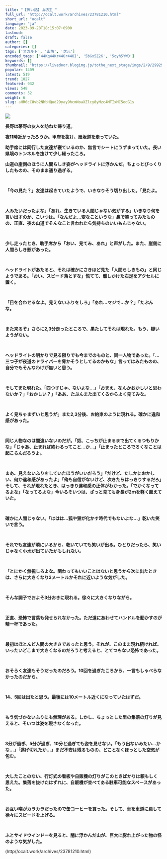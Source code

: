 ```yaml
---
title: "【怖い話】山坊主 "
full_url: "http://ocalt.work/archives/23781210.html"
short_url: "ocalt"
language: "ja"
date: 2023-09-28T18:15:07+0900
lastmod: 
draft: false
author: []
categories: []
tags: ['オカルト', '山坊', '次元']
encoded_tags: ['44Kq44Kr44Or44OI', '5bGx5Z2K', '5qyh5YWD']
keywords: []
thumbnail: "https://livedoor.blogimg.jp/tothe_next_stage/imgs/2/9/29929f90.jpg"
popular: 1409
latest: 519
trend: 1027
featured: 932
views: 548
comments: 52
weight: 6
slug: aHR0cC8vb2NhbHQud29yay9hcmNoaXZlcy8yMzc4MTIxMC5odG1s
---
```


![](https://livedoor.blogimg.jp/tothe_next_stage/imgs/2/9/29929f90.jpg)

<div><p><b><p>長野は茅野の友人を訪ねた帰り道。</p></b></p><p><b><p>夜11時近かったろうか。甲府を抜け、雁坂道を走っていた。</p></b></p><p><b><p>助手席には同行した友達が寝ているのか、無言でシートにうずまっていた。長い県境のトンネルを抜けて少し経ったころ。</p></b></p> <p><b><p>山道の崖側のほうに人間らしき姿がヘッドライトに浮かんだ。ちょっとびっくりしたものの、そのまま通り過ぎる。</p></b></p><p><b><p><br></p></b></p><p><b><p>「今の見た？」友達は起きていたようで、いきなりそう切り出した。「見たよ。</p></b></p><p><b><p><br></p></b></p><p><b><p>人みたいだったよな」「あれ、生きている人間じゃない気がする」いきなり何を言い出すのか、こいつは。「なんだよ…変なこというな」鼻で笑ってみたものの、正直、夜の山道でそんなこと言われたら気持ちのいいもんじゃない。</p></b></p><p><b><p><br></p></b></p><p><b><p>少し走ったとき、助手席から「おい、見てみ、あれ」と声がした。また、崖側に人間らしき影があった。</p></b></p><p><b><p><br></p></b></p><p><b><p>ヘッドライトがあたると、それは確かにさきほど見た「人間らしきもの」と同じようである。「おい、スピード落とすな」慌てて、離しかけた右足をアクセルに置く。</p></b></p><p><b><p><br></p></b></p><p><b><p>「目を合わせるなよ。見えないふりをしろ」「あれ…マジで…か？」「たぶんな。</p></b></p><p><b><p><br></p></b></p><p><b><p>また来るぞ」さらに2,3分走ったところで、果たしてそれは現れた。もう、疑いようがない。</p></b></p><p><b><p> <br></p></b></p><p><b><p>ヘッドライトの明かりで見る限りでも今までのものと、同一人物であった。「…三つ子が夜道のドライバーを脅かそうとしてるのかもな」言ってはみたものの、自分でもそんなわけが無いと思う。</p></b></p><p><b><p><br></p></b></p><p><b><p>そしてまた現れた。「四つ子じゃ、ないよな…」「おまえ、なんかおかしいと思わないか？」「おかしい？」「ああ、たぶんまた出てくるからよく見てみな。</p></b></p><p><b><p><br></p></b></p><p><b><p>よく見ちゃまずいと思うが」また2,3分後、お約束のように現れる。確かに違和感があった。</p></b></p><p><b><p><br></p></b></p><p><b><p>同じ人物なのは間違いないのだが。「奴、こっちが止まるまで出てくるつもりかな」「じゃあ、止まれば終わるってこと…か…」「止まったところでろくなことは起こらんだろうよ。</p></b></p><p><b><p><br></p></b></p><p><b><p>まあ、見えないふりをしていたほうがいいだろう」「だけど、たしかにおかしい、何か違和感があったよ」「俺も自信がないけど、次きたらはっきりするだろ」そして、それが現れたとき、はっきり違和感の正体がわかった。「でかくなってるよな」「なってるよな」今いるそいつは、ざっと見ても身長が2ｍを軽く超えていた。</p></b></p><p><b><p> <br></p></b></p><p><b><p>確かに人間じゃない。「ははは…狐や狸が化かす時代でもないよな…」乾いた笑いで言う。</p></b></p><p><b><p><br></p></b></p><p><b><p>それでも友達が隣にいるから、乾いていても笑いが出る。ひとりだったら、笑いじゃなく小水が出ていたかもしれない。</p></b></p><p><b><p><br></p></b></p><p><b><p>「とにかく無視しろよな。関わってもいいことはないと思うから次に出たときは、さらに大きくなり3メートルかそれに近いような気がした。</p></b></p><p><b><p><br></p></b></p><p><b><p>そんな調子でおよそ3分おきに現れる。徐々に大きくなりながら。</p></b></p><p><b><p><br></p></b></p><p><b><p>正直、恐怖で言葉も発せられなかった。ただ道にあわせてハンドルを動かすのが精一杯であった。 </p></b></p><p><b><p><br></p></b></p><p><b><p>最初はほとんど人間の大きさであったと思う。それが、このまま現れ続ければ、いったいどこまで大きくなるのだろうと考えると、とてつもない恐怖であった。</p></b></p><p><b><p><br></p></b></p><p><b><p>おそらく友達もそうだったのだろう。10回を過ぎたころから、一言もしゃべらなかったのだから。</p></b></p><p><b><p><br></p></b></p><p><b><p>14、5回は出たと思う。最後には10メートル近くになっていたはずだ。</p></b></p><p><b><p><br></p></b></p><p><b><p>もう気づかないふりにも無理がある。しかし、ちょっとした里の集落の灯りが見えると、そいつは姿を現さなくなった。</p></b></p><p><b><p><br></p></b></p><p><b><p>3分が過ぎ、5分が過ぎ、10分と過ぎても姿を見せない。「もう出ないみたい…かな…」「逃げ切れたか…」まだ不安は残るものの、どことなくほっとした空気が包む。</p></b></p><p><b><p><br></p></b></p><p><b><p>大したことのない、行灯式の看板や自販機の灯りがこのときばかりは頼もしく思えた。集落を抜けたはずれに、自販機が並べてある駐車可能なスペースがあった。</p></b></p><p><b><p><br></p></b></p><p><b><p>お互い喉がカラカラだったので缶コーヒーを買った。そして、車を車道に戻して徐々にスピードを上げる。</p></b></p><p><b><p><br></p></b></p><p><b><p>ふとサイドウインドーを見ると、闇に浮かんだ山が、巨大に膨れ上がった物の怪のような気がした。 </p></b></p> </div>

(http//ocalt.work/archives/23781210.html)

